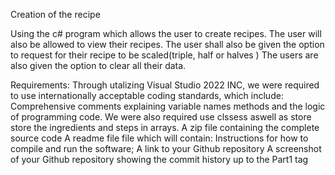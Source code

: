 Creation of the recipe

Using the c# program which allows the user to create recipes.
The user will also be allowed to view their recipes. 
The user shall also be given the option to request for their recipe to be scaled(triple, half or halves ) 
The users are also given the option to clear all their data.

Requirements:
Through utalizing Visual Studio 2022 INC, we were required to use internationally acceptable coding standards, which include:
Comprehensive comments explaining variable names
methods and the logic of programming code.
We were also required use clssess aswell as store store the ingredients and steps in arrays.
A zip file containing the complete source code
A readme file file which will contain:
Instructions for how to compile and run the software;
A link to your Github repository
A screenshot of your Github repository showing the commit history up to the Part1 tag
